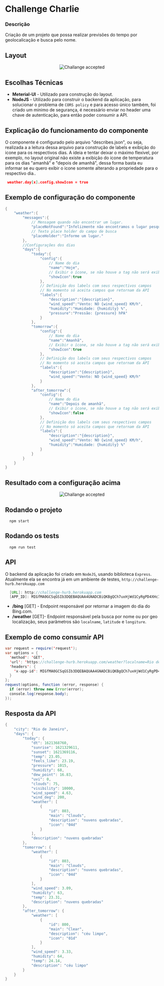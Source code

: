 
# Challenge Charlie

### Descrição

Criação de um projeto que possa realizar previsões do tempo por geolocalicação e busca pelo nome.


## Layout

<p align="center">
 <img src="layout/screens.jpg" alt="Challange accepted" />
</p>


## Escolhas Técnicas

- **Meterial-UI** - Utilizado para construção do layout.
- **NodeJS** - Utilizado para construir o backend da aplicação, para solucionar o problema de  `CORS policy` e para acesso único também, foi criado um minimo de segurança, é necessário enviar no header uma chave de autenticação, para então poder consumir a API.

## Explicação do funcionamento do componente
O componente é configurado pelo arquivo "describes.json", ou seja, realizada a a leitura dessa arquivo para construção de labels e exibição do icone para os respectivos dias.
A ideia e tentar deixar o máximo flexivel, por exemplo, no layout original não existe a exibição do icone de temperatura para os dias "amanhã" e "depois de amanhã", dessa forma basta eu informar se eu quero exibir o icone somente alterando a propriedade para o respectivo dia..

```json
 weather.day[x].config.showIcon = true
``` 

## Exemplo de configuração do componente
```java
{
    "weather":{
        "messages":{
            // Mensagem quando não encontrar um lugar.
            "placeNotFound":"Infelizmente não encontramos o lugar pesquisado.", 
            // Texto place holder do campo de busca
            "placeHolder":"Informe um lugar."
        },
        //Configurações dos dias
        "days":{
            "today":{
                "config":{
                    // Name do dia
                    "name":"Hoje",
                    // Exibir o ícone, se não houve a tag não será exibido.
                    "showIcon":true
                },
                // Definição dos labels com seus respectivos campos
                // No momento só aceita campos que retornam da API
                "labels":{
                    "description":"{description}",
                    "wind_speed":"Vento: NO {wind_speed} KM/h",
                    "humidity":"Humidade: {humidity} %",
                    "pressure":"Pressão: {pressure} hPA"
                }
            },
            "tomorrow":{
                "config":{
                    // Name do dia
                    "name":"Amanhã",
                    // Exibir o ícone, se não houve a tag não será exibido.
                    "showIcon":true
                },
                // Definição dos labels com seus respectivos campos
                // No momento só aceita campos que retornam da API
                "labels":{
                    "description":"{description}",
                    "wind_speed":"Vento: NO {wind_speed} KM/h"
                }
            },
            "after_tomorrow":{
                "config":{
                    // Name do dia
                    "name":"Depois de amanhã",
                    // Exibir o ícone, se não houve a tag não será exibido.
                    "showIcon":false
                },
                // Definição dos labels com seus respectivos campos
                // No momento só aceita campos que retornam da API
                "labels":{
                    "description":"{description}",
                    "wind_speed":"Vento: NO {wind_speed} KM/h",
                    "humidity":"Humidade: {humidity} %"
                }
            }
        }
    }
}
```

## Resultado com a configuração acima
<p align="center">
  <img src="layout/screen.png" alt="Challange accepted" />
</p>

## Rodando o projeto
```
  npm start
```

## Rodando os tests
```
  npm run test
```

## API
O backend da aplicação foi criado em `NodeJS`, usando biblioteca `Express`.
Atualmente ela se encontra já em um ambiente de testes, `http://challenge-hurb.herokuapp.com`

```java
  [URL]: http://challenge-hurb.herokuapp.com
  [APP_ID]: MIGfMA0GCSqGSIb3DQEBAQUAA4GNADCBiQKBgQCh7uxHjWd1CyRgPD4XHcIPKiDb
```

- **/bing** [GET] - Endpoint responsável por retornar a imagem do dia do Bing.com.
- **/weather** [GET]- Endpoint responsável pela busca por nome ou por geo localização, seus parâmetros são `localname`, `latitude` e `longiture`.


## Exemplo de como consumir API
```java
var request = require('request');
var options = {
  'method': 'GET',
  'url': 'https://challenge-hurb.herokuapp.com/weather?localname=Rio de Janeiro',
  'headers': {
    'x-app-id': MIGfMA0GCSqGSIb3DQEBAQUAA4GNADCBiQKBgQCh7uxHjWd1CyRgPD4XHcIPKiDb
  }
};
request(options, function (error, response) {
  if (error) throw new Error(error);
  console.log(response.body);
});

```
## Resposta da API
```java
{
    "city": "Rio de Janeiro",
    "days": {
        "today": {
            "dt": 1621368760,
            "sunrise": 1621329611,
            "sunset": 1621369116,
            "temp": 23.05,
            "feels_like": 23.19,
            "pressure": 1015,
            "humidity": 68,
            "dew_point": 16.83,
            "uvi": 0,
            "clouds": 75,
            "visibility": 10000,
            "wind_speed": 4.63,
            "wind_deg": 200,
            "weather": [
                {
                    "id": 803,
                    "main": "Clouds",
                    "description": "nuvens quebradas",
                    "icon": "04d"
                }
            ],
            "description": "nuvens quebradas"
        },
        "tomorrow": {
            "weather": [
                {
                    "id": 803,
                    "main": "Clouds",
                    "description": "nuvens quebradas",
                    "icon": "04d"
                }
            ],
            "wind_speed": 3.09,
            "humidity": 63,
            "temp": 23.31,
            "description": "nuvens quebradas"
        },
        "after_tomorrow": {
            "weather": [
                {
                    "id": 800,
                    "main": "Clear",
                    "description": "céu limpo",
                    "icon": "01d"
                }
            ],
            "wind_speed": 3.33,
            "humidity": 64,
            "temp": 24.14,
            "description": "céu limpo"
        }
    }
}
```